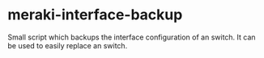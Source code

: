 # meraki-interface-backup
Small script which backups the interface configuration of an switch. It can be used to easily replace an switch.
